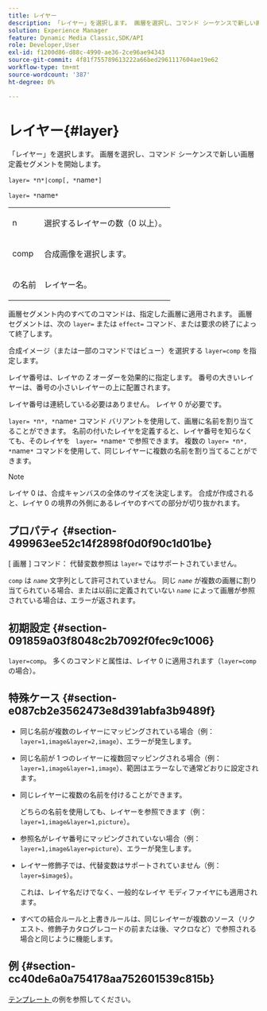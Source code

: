 ```yaml
---
title: レイヤー
description: 「レイヤー」を選択します。 画層を選択し、コマンド シーケンスで新しい画層定義セグメントを開始します。
solution: Experience Manager
feature: Dynamic Media Classic,SDK/API
role: Developer,User
exl-id: f1200d86-d88c-4990-ae36-2ce96ae94343
source-git-commit: 4f81f755789613222a66bed2961117604ae19e62
workflow-type: tm+mt
source-wordcount: '387'
ht-degree: 0%

---
```


# レイヤー{#layer}

「レイヤー」を選択します。 画層を選択し、コマンド シーケンスで新しい画層定義セグメントを開始します。

`layer= *`n`*|comp[, *`name`*]`

`layer= *`name`*`

<table id="simpletable_22DE3365A6454949B0D30C6D7110476E"> 
 <tr class="strow"> 
  <td class="stentry"> <p><span class="codeph"> <span class="varname"> n</span></span> </p></td> 
  <td class="stentry"> <p>選択するレイヤーの数（0 以上）。 </p></td> 
 </tr> 
 <tr class="strow"> 
  <td class="stentry"> <p><span class="codeph"> comp</span> </p></td> 
  <td class="stentry"> <p>合成画像を選択します。 </p></td> 
 </tr> 
 <tr class="strow"> 
  <td class="stentry"> <p><span class="codeph"> <span class="varname"> の名前 </span></span> </p></td> 
  <td class="stentry"> <p>レイヤー名。 </p></td> 
 </tr> 
</table>

画層セグメント内のすべてのコマンドは、指定した画層に適用されます。 画層セグメントは、次の `layer=` または `effect=` コマンド、または要求の終了によって終了します。

合成イメージ（または一部のコマンドではビュー）を選択する `layer=comp` を指定します。

レイヤ番号は、レイヤの Z オーダーを効果的に指定します。 番号の大きいレイヤーは、番号の小さいレイヤーの上に配置されます。

レイヤ番号は連続している必要はありません。 レイヤ 0 が必要です。

`layer= *`n`*, *`name`*` コマンド バリアントを使用して、画層に名前を割り当てることができます。 名前の付いたレイヤを定義すると、レイヤ番号を知らなくても、そのレイヤを ` layer= *`name`*` で参照できます。 複数の `layer= *`n`*, *`name`*` コマンドを使用して、同じレイヤーに複数の名前を割り当てることができます。

>[!NOTE]
>
>レイヤ 0 は、合成キャンバスの全体のサイズを決定します。 合成が作成されると、レイヤ 0 の境界の外側にあるレイヤのすべての部分が切り抜かれます。

## プロパティ {#section-499963ee52c14f2898f0d0f90c1d01be}

[ 画層 ] コマンド： 代替変数参照は `layer=` ではサポートされていません。

`comp` は *`name`* 文字列として許可されていません。 同じ *`name`* が複数の画層に割り当てられている場合、または以前に定義されていない *`name`* によって画層が参照されている場合は、エラーが返されます。

## 初期設定 {#section-091859a03f8048c2b7092f0fec9c1006}

`layer=comp`。 多くのコマンドと属性は、レイヤ 0 に適用されます（`layer=comp` の場合）。

## 特殊ケース {#section-e087cb2e3562473e8d391abfa3b9489f}

* 同じ名前が複数のレイヤーにマッピングされている場合（例：`layer=1,image&layer=2,image`）、エラーが発生します。
* 同じ名前が 1 つのレイヤーに複数回マッピングされる場合（例：`layer=1,image&layer=1,image`）、範囲はエラーなしで通常どおりに設定されます。
* 同じレイヤーに複数の名前を付けることができます。

  どちらの名前を使用しても、レイヤーを参照できます（例：`layer=1,image&layer=1,picture`）。
* 参照名がレイヤ番号にマッピングされていない場合（例：`layer=1,image&layer=picture`）、エラーが発生します。
* レイヤー修飾子では、代替変数はサポートされていません（例：`layer=$image$`）。

  これは、レイヤ名だけでなく、一般的なレイヤ モディファイヤにも適用されます。

* すべての結合ルールと上書きルールは、同じレイヤーが複数のソース（リクエスト、修飾子カタログレコードの前または後、マクロなど）で参照される場合と同じように機能します。

## 例 {#section-cc40de6a0a754178aa752601539c815b}

[ テンプレート ](../../../../../is-api/http-ref/image-serving-api-ref/c-http-protocol-reference/c-templates/c-templates.md#concept-3cd2d2adae0e41b2979b9640244d4d3e) の例を参照してください。
